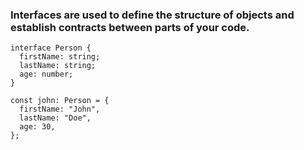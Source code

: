 ### Interfaces are used to define the structure of objects and establish contracts between parts of your code.

```
interface Person {
  firstName: string;
  lastName: string;
  age: number;
}

const john: Person = {
  firstName: "John",
  lastName: "Doe",
  age: 30,
};
```
